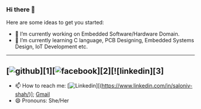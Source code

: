 ### Hi there 👋

<!--
**salonis13/salonis13** is a ✨ _special_ ✨ repository because its `README.md` (this file) appears on your GitHub profile.
- 👯 I’m looking to collaborate on ...
- 🤔 I’m looking for help with ...
- 💬 Ask me about ...
- ⚡ Fun fact: ...
-->
Here are some ideas to get you started:

- 🔭 I’m currently working on Embedded Software/Hardware Domain. 
- 🌱 I’m currently learning C language, PCB Designing, Embedded Systems Design, IoT Development etc.
- ---
[![github](https://cloud.githubusercontent.com/assets/17016297/18839843/0e06a67a-83d2-11e6-993a-b35a182500e0.png)][1][![facebook](https://cloud.githubusercontent.com/assets/17016297/18839836/0a06deb4-83d2-11e6-8078-1d0974af0f63.png)][2][![linkedin][3]
---
- 📫 How to reach me: [![Linkedin](https://cloud.githubusercontent.com/assets/17016297/18839848/0fc7e74e-83d2-11e6-8c6a-277fc9d6e067.png)][(https://www.linkedin.com/in/saloniv-shah/)]; [Gmail](mailto:shah.saloniv@gmail.com)
- 😄 Pronouns: She/Her


